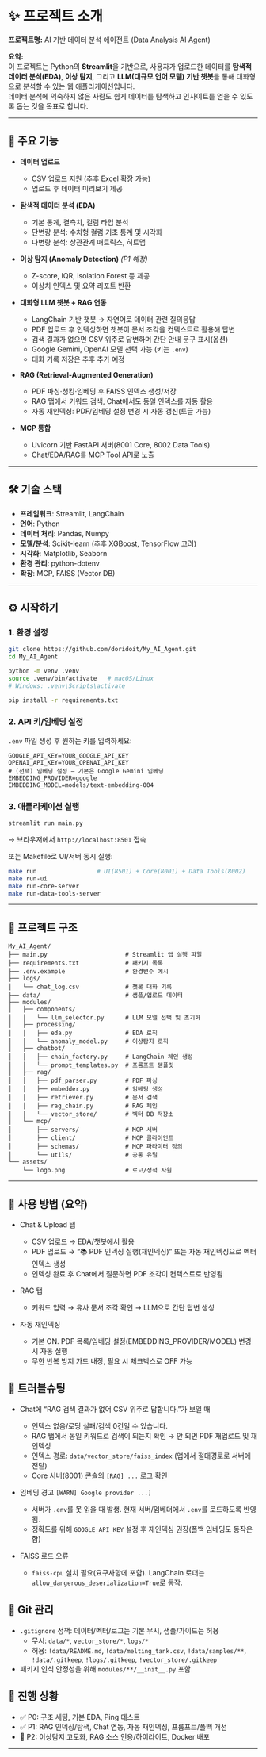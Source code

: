 # ✨ 프로젝트 소개

**프로젝트명:** AI 기반 데이터 분석 에이전트 (Data Analysis AI Agent)

**요약:**  
이 프로젝트는 Python의 **Streamlit**을 기반으로, 사용자가 업로드한 데이터를 **탐색적 데이터 분석(EDA)**, **이상 탐지**, 그리고 **LLM(대규모 언어 모델) 기반 챗봇**을 통해 대화형으로 분석할 수 있는 웹 애플리케이션입니다.  
데이터 분석에 익숙하지 않은 사람도 쉽게 데이터를 탐색하고 인사이트를 얻을 수 있도록 돕는 것을 목표로 합니다.

---

## 🚀 주요 기능

- **데이터 업로드**
  - CSV 업로드 지원 (추후 Excel 확장 가능)
  - 업로드 후 데이터 미리보기 제공

- **탐색적 데이터 분석 (EDA)**
  - 기본 통계, 결측치, 컬럼 타입 분석
  - 단변량 분석: 수치형 컬럼 기초 통계 및 시각화
  - 다변량 분석: 상관관계 매트릭스, 히트맵

- **이상 탐지 (Anomaly Detection)** *(P1 예정)*
  - Z-score, IQR, Isolation Forest 등 제공
  - 이상치 인덱스 및 요약 리포트 반환

- **대화형 LLM 챗봇 + RAG 연동**
  - LangChain 기반 챗봇 → 자연어로 데이터 관련 질의응답
  - PDF 업로드 후 인덱싱하면 챗봇이 문서 조각을 컨텍스트로 활용해 답변
  - 검색 결과가 없으면 CSV 위주로 답변하며 간단 안내 문구 표시(옵션)
  - Google Gemini, OpenAI 모델 선택 가능 (키는 `.env`)
  - 대화 기록 저장은 추후 추가 예정

- **RAG (Retrieval-Augmented Generation)**
  - PDF 파싱·청킹·임베딩 후 FAISS 인덱스 생성/저장
  - RAG 탭에서 키워드 검색, Chat에서도 동일 인덱스를 자동 활용
  - 자동 재인덱싱: PDF/임베딩 설정 변경 시 자동 갱신(토글 가능)

- **MCP 통합**
  - Uvicorn 기반 FastAPI 서버(8001 Core, 8002 Data Tools)
  - Chat/EDA/RAG를 MCP Tool API로 노출

---

## 🛠️ 기술 스택

- **프레임워크**: Streamlit, LangChain  
- **언어**: Python  
- **데이터 처리**: Pandas, Numpy  
- **모델/분석**: Scikit-learn (추후 XGBoost, TensorFlow 고려)  
- **시각화**: Matplotlib, Seaborn  
- **환경 관리**: python-dotenv  
- **확장**: MCP, FAISS (Vector DB)

---

## ⚙️ 시작하기

### 1. 환경 설정
```bash
git clone https://github.com/doridoit/My_AI_Agent.git
cd My_AI_Agent

python -m venv .venv
source .venv/bin/activate   # macOS/Linux
# Windows: .venv\Scripts\activate

pip install -r requirements.txt
```

### 2. API 키/임베딩 설정
`.env` 파일 생성 후 원하는 키를 입력하세요:
```env
GOOGLE_API_KEY=YOUR_GOOGLE_API_KEY
OPENAI_API_KEY=YOUR_OPENAI_API_KEY
# (선택) 임베딩 설정 — 기본은 Google Gemini 임베딩
EMBEDDING_PROVIDER=google
EMBEDDING_MODEL=models/text-embedding-004
```

### 3. 애플리케이션 실행
```bash
streamlit run main.py
```
→ 브라우저에서 `http://localhost:8501` 접속

또는 Makefile로 UI/서버 동시 실행:
```bash
make run                 # UI(8501) + Core(8001) + Data Tools(8002)
make run-ui
make run-core-server
make run-data-tools-server
```

---

## 📂 프로젝트 구조

```
My_AI_Agent/
├── main.py                      # Streamlit 앱 실행 파일
├── requirements.txt             # 패키지 목록
├── .env.example                 # 환경변수 예시
├── logs/
│   └── chat_log.csv             # 챗봇 대화 기록
├── data/                        # 샘플/업로드 데이터
├── modules/
│   ├── components/
│   │   └── llm_selector.py      # LLM 모델 선택 및 초기화
│   ├── processing/
│   │   ├── eda.py               # EDA 로직
│   │   └── anomaly_model.py     # 이상탐지 로직
│   ├── chatbot/
│   │   ├── chain_factory.py     # LangChain 체인 생성
│   │   └── prompt_templates.py  # 프롬프트 템플릿
│   ├── rag/
│   │   ├── pdf_parser.py        # PDF 파싱
│   │   ├── embedder.py          # 임베딩 생성
│   │   ├── retriever.py         # 문서 검색
│   │   ├── rag_chain.py         # RAG 체인
│   │   └── vector_store/        # 벡터 DB 저장소
│   └── mcp/
│       ├── servers/             # MCP 서버
│       ├── client/              # MCP 클라이언트
│       ├── schemas/             # MCP 파라미터 정의
│       └── utils/               # 공통 유틸
└── assets/
    └── logo.png                 # 로고/정적 자원
```

---

## 🧭 사용 방법 (요약)

- Chat & Upload 탭
  - CSV 업로드 → EDA/챗봇에서 활용
  - PDF 업로드 → “📚 PDF 인덱싱 실행(재인덱싱)” 또는 자동 재인덱싱으로 벡터 인덱스 생성
  - 인덱싱 완료 후 Chat에서 질문하면 PDF 조각이 컨텍스트로 반영됨

- RAG 탭
  - 키워드 입력 → 유사 문서 조각 확인 → LLM으로 간단 답변 생성

- 자동 재인덱싱
  - 기본 ON. PDF 목록/임베딩 설정(EMBEDDING_PROVIDER/MODEL) 변경 시 자동 실행
  - 무한 반복 방지 가드 내장, 필요 시 체크박스로 OFF 가능

## 🧰 트러블슈팅

- Chat에 “RAG 검색 결과가 없어 CSV 위주로 답합니다.”가 보일 때
  - 인덱스 없음/로딩 실패/검색 0건일 수 있습니다.
  - RAG 탭에서 동일 키워드로 검색이 되는지 확인 → 안 되면 PDF 재업로드 및 재인덱싱
  - 인덱스 경로: `data/vector_store/faiss_index` (앱에서 절대경로로 서버에 전달)
  - Core 서버(8001) 콘솔의 `[RAG] ...` 로그 확인

- 임베딩 경고 `[WARN] Google provider ...]`
  - 서버가 `.env`를 못 읽을 때 발생. 현재 서버/임베더에서 `.env`를 로드하도록 반영됨.
  - 정확도를 위해 `GOOGLE_API_KEY` 설정 후 재인덱싱 권장(폴백 임베딩도 동작은 함)

- FAISS 로드 오류
  - `faiss-cpu` 설치 필요(요구사항에 포함). LangChain 로더는 `allow_dangerous_deserialization=True`로 동작.

## 🧹 Git 관리

- `.gitignore` 정책: 데이터/벡터/로그는 기본 무시, 샘플/가이드는 허용
  - 무시: `data/*`, `vector_store/*`, `logs/*`
  - 허용: `!data/README.md`, `!data/melting_tank.csv`, `!data/samples/**`, `!data/.gitkeep`, `!logs/.gitkeep`, `!vector_store/.gitkeep`
- 패키지 인식 안정성을 위해 `modules/**/__init__.py` 포함

## 📜 진행 상황
- ✅ P0: 구조 세팅, 기본 EDA, Ping 테스트  
- ✅ P1: RAG 인덱싱/탐색, Chat 연동, 자동 재인덱싱, 프롬프트/폴백 개선  
- 🔄 P2: 이상탐지 고도화, RAG 소스 인용/하이라이트, Docker 배포  

---
